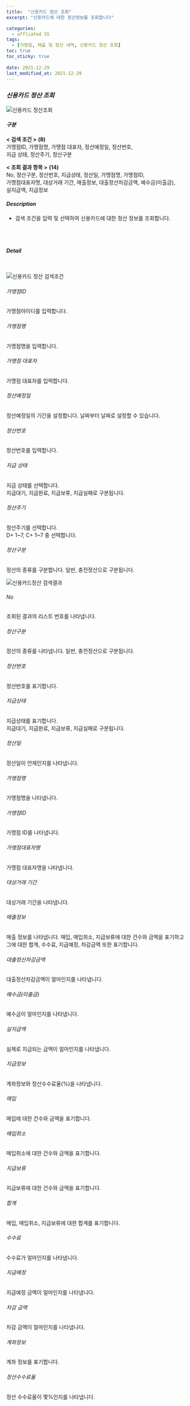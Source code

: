 ```yaml
---
title:  "신용카드 정산 조회"
excerpt: "신용카드에 대한 정산정보를 조회합니다"

categories:
  - affliated SS
tags:
  - [가맹점, 매출 및 정산 내역, 신용카드 정산 조회]
toc: true
toc_sticky: true
 
date: 2021-12-29
last_modified_at: 2021-12-29
---
```

### *신용카드 정산 조회*
![신용카드 정산조회](https://user-images.githubusercontent.com/95394003/147635498-0b79433d-b908-45eb-bcf5-4de63266a8fc.jpeg)

#### *구분* <br>
**< 검색 조건 >** **(8)**
<br>가맹점ID, 가맹점명, 가맹점 대표자, 정산예정일, 정산번호,<br>지급 상태, 정산주기, 정산구분

**< 조회 결과 항목 >** **(14)**
<br>No, 정산구분, 정산번호, 지급상태, 정산일, 가맹점명, 가맹점ID,<br>가맹점대표자명, 대상거래 기간, 매출정보, 대출정산차감금액, 예수금(미출금),<br>실지급액, 지급정보

#### *Description*
- 검색 조건을 입력 및 선택하여 신용카드에 대한 정산 정보를 조회합니다.
<br>
<br>

#### *Detail*
<br>

![신용카드 정산 검색조건](https://user-images.githubusercontent.com/95394003/147635502-269bd217-416c-402e-a325-e029399d60ca.jpeg)
###### 가맹점ID
가맹점아이디를 입력합니다.

###### 가맹점명
가맹점명을 입력합니다.

###### 가맹점 대표자
가맹점 대표자를 입력합니다.

###### 정산예정일
정산예정일의 기간을 설정합니다. 날짜부터 날짜로 설정할 수 있습니다.

###### 정산번호
정산번호를 입력합니다.

###### 지급 상태
지급 상태를 선택합니다.<br>지급대기, 지급완료, 지급보류, 지급실패로 구분됩니다.

###### 정산주기
정산주기를 선택합니다.<br>
D+ 1~7, C+ 1~7 중 선택합니다.

###### 정산구분
정산의 종류를 구분합니다. 일반, 충전정산으로 구분됩니다.


![신용카드정산 검색결과](https://user-images.githubusercontent.com/95394003/147635503-b4865108-866d-4959-9e27-f252898b2387.jpeg)
###### No
조회된 결과의 리스트 번호를 나타냅니다.

###### 정산구분
정산의 종류를 나타냅니다. 일반, 충전정산으로 구분됩니다.

###### 정산번호
정산번호를 표기합니다.

###### 지급상태
지급상태를 표기합니다.<br>지급대기, 지급완료, 지급보류, 지급실패로 구분됩니다.

###### 정산일
정산일이 언제인지를 나타냅니다.

###### 가맹점명
가맹점명을 나타냅니다.

###### 가맹점ID
가맹점 ID를 나타냅니다.

###### 가맹점대표자명
가맹점 대표자명을 나타냅니다.

###### 대상거래 기간
대상거래 기간을 나타냅니다.

###### 매출정보
매출 정보를 나타냅니다.
매입, 매입취소, 지급보류에 대한 건수와 금액을 표기하고<br>그에 대한 합계, 수수료, 지급예정, 차감금액 또한 표기합니다.

###### 대출정산차감금액
대출정산차감금액이 얼마인지를 나타냅니다.

###### 예수금(미출금)
예수금이 얼마인지를 나타냅니다.

###### 실지급액
실제로 지급되는 금액이 얼마인지를 나타냅니다.

###### 지급정보
계좌정보와 정산수수료율(%)을 나타냅니다.

###### 매입
매입에 대한 건수와 금액을 표기합니다.

###### 매입취소
매입취소에 대한 건수와 금액을 표기합니다.

###### 지급보류
지급보류에 대한 건수와 금액을 표기합니다.

###### 합계
매입, 매입취소, 지급보류에 대한 합계를 표기합니다.

###### 수수료
수수료가 얼마인지를 나타냅니다.

###### 지급예정
지급예정 금액이 얼마인지를 나타냅니다.

###### 차감 금액
차감 금액이 얼마인지를 나타냅니다.

###### 계좌정보
계좌 정보를 표기합니다.

###### 정산수수료율
정산 수수료율이 몇%인지를 나타냅니다.
